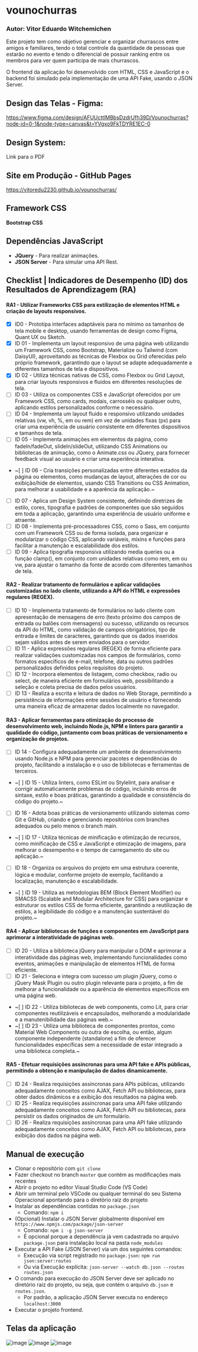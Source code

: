 # vounochurras 
### **Autor:** Vitor Eduardo Witchemichen
Este projeto tem como objetivo gerenciar e organizar churrascos entre amigos e familiares, tendo o total controle da quantidade de pessoas que estarão no evento e tendo o diferencial de possuir ranking entre os membros para ver quem participa de mais churrascos.

O frontend da aplicação foi desenvolvido com HTML, CSS e JavaScript e o backend foi simulado pela implementação de uma API Fake, usando o JSON Server.

## Design das Telas - Figma: 
https://www.figma.com/design/AFUUcttlMBbsDzdrUfh39D/Vounochurras?node-id=0-1&node-type=canvas&t=YVgxo9FkTDYRE1EC-0

## Design System: 
Link para o PDF

## Site em Produção - GitHub Pages
https://vitoredu2230.github.io/vounochurras/

## Framework CSS
**Bootstrap CSS**

## Dependências JavaScript
- **JQuery** - Para realizar animações.
- **JSON Server** - Para simular uma API Rest.

## Checklist | Indicadores de Desempenho (ID) dos Resultados de Aprendizagem (RA)

#### RA1 - Utilizar Frameworks CSS para estilização de elementos HTML e criação de layouts responsivos.
- [x] ID0 - Prototipa interfaces adaptáveis para no mínimo os tamanhos de tela mobile e desktop, usando ferramentas de design como Figma, Quant UX ou Sketch.
- [x] ID 01 - Implementa um layout responsivo de uma página web utilizando um Framework CSS, como Bootstrap, Materialize ou Tailwind (com DaisyUI), aproveitando as técnicas de Flexbox ou Grid oferecidas pelo próprio framework, garantindo que o layout se adapte adequadamente a diferentes tamanhos de tela e dispositivos.
- [x] ID 02 - Utiliza técnicas nativas de CSS, como Flexbox ou Grid Layout, para criar layouts responsivos e fluidos em diferentes resoluções de tela.
- [ ] ID 03 - Utiliza os componentes CSS e JavaScript oferecidos por um Framework CSS, como cards, modais, carrosséis ou qualquer outro, aplicando estilos personalizados conforme o necessário.
- [ ] ID 04 - Implementa um layout fluido e responsivo utilizando unidades relativas (vw, vh, %, em ou rem) em vez de unidades fixas (px) para criar uma experiência de usuário consistente em diferentes dispositivos e tamanhos de tela.
- [ ] ID 05 - Implementa animações em elementos da página, como fadeIn/fadeOut, slideIn/slideOut, utilizando CSS Animations ou bibliotecas de animação, como o Animate.css ou JQuery, para fornecer feedback visual ao usuário e criar uma experiência interativa.
- ~[ ] ID 06 - Cria transições personalizadas entre diferentes estados da página ou elementos, como mudanças de layout, alterações de cor ou exibição/hide de elementos, usando CSS Transitions ou CSS Animation, para melhorar a usabilidade e a aparência da aplicação.~
- [ ] ID 07 - Aplica um Design System consistente, definindo diretrizes de estilo, cores, tipografia e padrões de componentes que são seguidos em toda a aplicação, garantindo uma experiência de usuário uniforme e atraente.
- [ ] ID 08 - Implementa pré-processadores CSS, como o Sass, em conjunto com um Framework CSS ou de forma isolada, para organizar e modularizar o código CSS, aplicando variáveis, mixins e funções para facilitar a manutenção e escalabilidade dos estilos.
- [ ] ID 09 - Aplica tipografia responsiva utilizando media queries ou a função clamp(), em conjunto com unidades relativas como rem, em ou vw, para ajustar o tamanho da fonte de acordo com diferentes tamanhos de tela.

#### RA2 - Realizar tratamento de formulários e aplicar validações customizadas no lado cliente, utilizando a API do HTML e expressões regulares (REGEX).
- [ ] ID 10 - Implementa tratamento de formulários no lado cliente com apresentação de mensagens de erro (texto próximo dos campos de entrada ou balões com mensagens) ou sucesso, utilizando os recursos da API do HTML, como validação de campos obrigatórios, tipo de entrada e limites de caracteres, garantindo que os dados inseridos sejam válidos antes de serem enviados para o servidor.
- [ ] ID 11 - Aplica expressões regulares (REGEX) de forma eficiente para realizar validações customizadas nos campos de formulários, como formatos específicos de e-mail, telefone, data ou outros padrões personalizados definidos pelos requisitos do projeto.
- [ ] ID 12 - Incorpora elementos de listagem, como checkbox, radio ou select, de maneira eficiente em formulários web, possibilitando a seleção e coleta precisa de dados pelos usuários.
- [ ] ID 13 - Realiza a escrita e leitura de dados no Web Storage, permitindo a persistência de informações entre sessões de usuário e fornecendo uma maneira eficaz de armazenar dados localmente no navegador.

#### RA3 - Aplicar ferramentas para otimização do processo de desenvolvimento web, incluindo Node.js, NPM e linters para garantir a qualidade do código, juntamento com boas práticas de versionamento e organização de projetos.
- [ ] ID 14 - Configura adequadamente um ambiente de desenvolvimento usando Node.js e NPM para gerenciar pacotes e dependências do projeto, facilitando a instalação e o uso de bibliotecas e ferramentas de terceiros.
- ~[ ] ID 15 - Utiliza linters, como ESLint ou Stylelint, para analisar e corrigir automaticamente problemas de código, incluindo erros de sintaxe, estilo e boas práticas, garantindo a qualidade e consistência do código do projeto.~
- [ ] ID 16 - Adota boas práticas de versionamento utilizando sistemas como Git e GitHub, criando e gerenciando repositórios com branches adequados ou pelo menos o branch main.
- ~[ ] ID 17 - Utiliza técnicas de minificação e otimização de recursos, como minificação de CSS e JavaScript e otimização de imagens, para melhorar o desempenho e o tempo de carregamento do site ou aplicação.~
- [ ] ID 18 - Organiza os arquivos do projeto em uma estrutura coerente, lógica e modular, conforme projeto de exemplo, facilitando a localização, manutenção e escalabilidade.
- ~[ ] ID 19 - Utiliza as metodologias BEM (Block Element Modifier) ou SMACSS (Scalable and Modular Architecture for CSS) para organizar e estruturar os estilos CSS de forma eficiente, garantindo a reutilização de estilos, a legibilidade do código e a manutenção sustentável do projeto.~

#### RA4 - Aplicar bibliotecas de funções e componentes em JavaScript para aprimorar a interatividade de páginas web.
- [ ] ID 20 - Utiliza a biblioteca jQuery para manipular o DOM e aprimorar a interatividade das páginas web, implementando funcionalidades como eventos, animações e manipulação de elementos HTML de forma eficiente.  
- [ ] ID 21 - Seleciona e integra com sucesso um plugin jQuery, como o jQuery Mask Plugin ou outro plugin relevante para o projeto, a fim de melhorar a funcionalidade ou a aparência de elementos específicos em uma página web. 
- ~[ ] ID 22 - Utiliza bibliotecas de web components, como Lit, para criar componentes reutilizáveis e encapsulados, melhorando a modularidade e a manutenibilidade das páginas web.~ 
- ~[ ] ID 23 - Utiliza uma biblioteca de componentes prontos, como Material Web Components ou outra de escolha, ou então, algum componente independente (standalone) a fim de oferecer funcionalidades específicas sem a necessidade de estar integrado a uma biblioteca completa.~

#### RA5 - Efetuar requisições assíncronas para uma API fake e APIs públicas, permitindo a obtenção e manipulação de dados dinamicamente.
- [ ] ID 24 - Realiza requisições assíncronas para APIs públicas, utilizando adequadamente conceitos como AJAX, Fetch API ou bibliotecas, para obter dados dinâmicos e a exibição dos resultados na página web.
- [ ] ID 25 - Realiza requisições assíncronas para uma API fake utilizando adequadamente conceitos como AJAX, Fetch API ou bibliotecas, para persistir os dados originados de um formulário.
- [ ] ID 26 - Realiza requisições assíncronas para uma API fake utilizando adequadamente conceitos como AJAX, Fetch API ou bibliotecas, para exibição dos dados na página web.

## Manual de execução
- Clonar o repositório com `git clone`
- Fazer checkout no branch `master` que contém as modificações mais recentes
- Abrir o projeto no editor Visual Studio Code (VS Code)
- Abrir um terminal pelo VSCode ou qualquer terminal do seu Sistema Operacional apontando para o diretório raiz do projeto 
- Instalar as dependências contidas no `package.json`
  - Comando: `npm i`
- (Opcional) Instalar o JSON Server globalmente disponível em `https://www.npmjs.com/package/json-server`
  - Comando: `npm i -g json-server` 
  - É opcional porque a dependência já vem cadastrada no arquivo `package.json` para instalação local na pasta `node_modules`
- Executar a API Fake (JSON Server) via um dos seguintes comandos: 
  - Execução via script registrado no `package.json`: `npm run json:server:routes` 
  - Ou via Execução explícita: `json-server --watch db.json --routes routes.json`
- O comando para execução do JSON Server deve ser aplicado no diretório raiz do projeto, ou seja, que contém o arquivo `db.json` e `routes.json`.
  - Por padrão, a aplicação JSON Server executa no endereço `localhost:3000`    
- Executar o projeto frontend.

## Telas da aplicação
![image](https://github.com/user-attachments/assets/05283ef1-8986-437c-a9a9-55bd99c36727)
![image](https://github.com/user-attachments/assets/b38a3b57-c182-4a65-84f1-7a2707ec44ea)
![image](https://github.com/user-attachments/assets/d62133be-d584-4d7d-8f9b-fcbfff5360c3)
